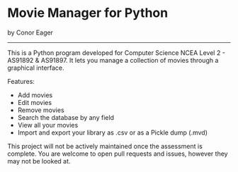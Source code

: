 # Movie Manager for Python
by Conor Eager 

---
This is a Python program developed for Computer Science NCEA Level 2 - AS91892 & AS91897.
It lets you manage a collection of movies through a graphical interface.

Features:
* Add movies
* Edit movies
* Remove movies
* Search the database by any field
* View all your movies
* Import and export your library as .csv or as a Pickle dump (.mvd)

This project will not be actively maintained once the assessment is complete. You are welcome to open pull requests and issues, however they may not be looked at.
